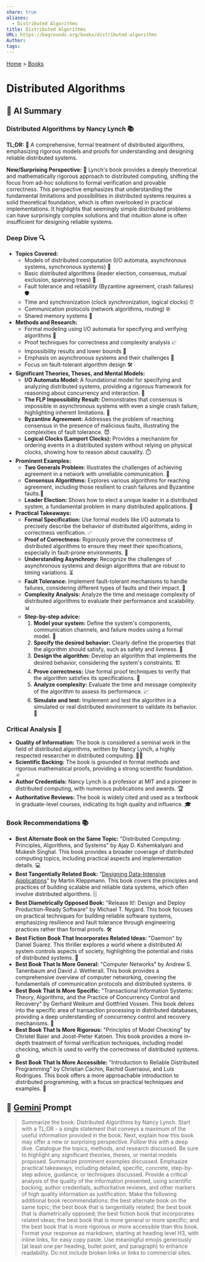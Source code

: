 ```yaml
---
share: true
aliases:
  - Distributed Algorithms
title: Distributed Algorithms
URL: https://bagrounds.org/books/distributed-algorithms
Author: 
tags: 
---
```

[Home](../index.md) > [Books](./index.md)  
# Distributed Algorithms  
## 🤖 AI Summary  
### Distributed Algorithms by Nancy Lynch 📚  
**TL;DR:** 🚀 A comprehensive, formal treatment of distributed algorithms, emphasizing rigorous models and proofs for understanding and designing reliable distributed systems.  
  
**New/Surprising Perspective:** 🤔 Lynch's book provides a deeply theoretical and mathematically rigorous approach to distributed computing, shifting the focus from ad-hoc solutions to formal verification and provable correctness. This perspective emphasizes that understanding the fundamental limitations and possibilities in distributed systems requires a solid theoretical foundation, which is often overlooked in practical implementations. It highlights that seemingly simple distributed problems can have surprisingly complex solutions and that intuition alone is often insufficient for designing reliable systems.  
  
### Deep Dive 🔍  
* **Topics Covered:**  
    * Models of distributed computation (I/O automata, asynchronous systems, synchronous systems) 🤖  
    * Basic distributed algorithms (leader election, consensus, mutual exclusion, spanning trees) 🌳  
    * Fault tolerance and reliability (Byzantine agreement, crash failures) 🛡️  
    * Time and synchronization (clock synchronization, logical clocks) ⏰  
    * Communication protocols (network algorithms, routing) 🌐  
    * Shared memory systems 💾  
* **Methods and Research:**  
    * Formal modeling using I/O automata for specifying and verifying algorithms 📝  
    * Proof techniques for correctness and complexity analysis 📈  
    * Impossibility results and lower bounds 🚫  
    * Emphasis on asynchronous systems and their challenges 🔄  
    * Focus on fault-tolerant algorithm design 🛠️  
* **Significant Theories, Theses, and Mental Models:**  
    * **I/O Automata Model:** A foundational model for specifying and analyzing distributed systems, providing a rigorous framework for reasoning about concurrency and interaction. 🧩  
    * **The FLP Impossibility Result:** Demonstrates that consensus is impossible in asynchronous systems with even a single crash failure, highlighting inherent limitations. 🛑  
    * **Byzantine Agreement:** Addresses the problem of reaching consensus in the presence of malicious faults, illustrating the complexities of fault tolerance. 😈  
    * **Logical Clocks (Lamport Clocks):** Provides a mechanism for ordering events in a distributed system without relying on physical clocks, showing how to reason about causality. ⏱️  
* **Prominent Examples:**  
    * **Two Generals Problem:** Illustrates the challenges of achieving agreement in a network with unreliable communication. 📜  
    * **Consensus Algorithms:** Explores various algorithms for reaching agreement, including those resilient to crash failures and Byzantine faults.🤝  
    * **Leader Election:** Shows how to elect a unique leader in a distributed system, a fundamental problem in many distributed applications. 👑  
* **Practical Takeaways:**  
    * **Formal Specification:** Use formal models like I/O automata to precisely describe the behavior of distributed algorithms, aiding in correctness verification. ✅  
    * **Proof of Correctness:** Rigorously prove the correctness of distributed algorithms to ensure they meet their specifications, especially in fault-prone environments. 🔬  
    * **Understanding Asynchrony:** Recognize the challenges of asynchronous systems and design algorithms that are robust to timing variations. ⏳  
    * **Fault Tolerance:** Implement fault-tolerant mechanisms to handle failures, considering different types of faults and their impact. 🔧  
    * **Complexity Analysis:** Analyze the time and message complexity of distributed algorithms to evaluate their performance and scalability. 📊  
    * **Step-by-step advice:**  
        1.  **Model your system:** Define the system's components, communication channels, and failure modes using a formal model. 📝  
        2.  **Specify the desired behavior:** Clearly define the properties that the algorithm should satisfy, such as safety and liveness. 🎯  
        3.  **Design the algorithm:** Develop an algorithm that implements the desired behavior, considering the system's constraints. 🏗️  
        4.  **Prove correctness:** Use formal proof techniques to verify that the algorithm satisfies its specifications. 💯  
        5.  **Analyze complexity:** Evaluate the time and message complexity of the algorithm to assess its performance. 📈  
        6.  **Simulate and test:** Implement and test the algorithm in a simulated or real distributed environment to validate its behavior. 🧪  
  
### Critical Analysis 🧐  
* **Quality of Information:** The book is considered a seminal work in the field of distributed algorithms, written by Nancy Lynch, a highly respected researcher in distributed computing. 👩‍🔬  
* **Scientific Backing:** The book is grounded in formal methods and rigorous mathematical proofs, providing a strong scientific foundation. ⚛️  
* **Author Credentials:** Nancy Lynch is a professor at MIT and a pioneer in distributed computing, with numerous publications and awards. 🏆  
* **Authoritative Reviews:** The book is widely cited and used as a textbook in graduate-level courses, indicating its high quality and influence. 🎓  
  
### Book Recommendations 📚  
* **Best Alternate Book on the Same Topic:** "Distributed Computing: Principles, Algorithms, and Systems" by Ajay D. Kshemkalyani and Mukesh Singhal. This book provides a broader coverage of distributed computing topics, including practical aspects and implementation details. 💻  
* **Best Tangentially Related Book:** "[Designing Data-Intensive Applications](./designing-data-intensive-applications.md)" by Martin Kleppmann. This book covers the principles and practices of building scalable and reliable data systems, which often involve distributed algorithms. 🗄️  
* **Best Diametrically Opposed Book:** "Release It!: Design and Deploy Production-Ready Software" by Michael T. Nygard. This book focuses on practical techniques for building reliable software systems, emphasizing resilience and fault tolerance through engineering practices rather than formal proofs. 🛠️  
* **Best Fiction Book That Incorporates Related Ideas:** "Daemon" by Daniel Suarez. This thriller explores a world where a distributed AI system controls aspects of society, highlighting the potential and risks of distributed systems. 🤖  
* **Best Book That Is More General:** "Computer Networks" by Andrew S. Tanenbaum and David J. Wetherall. This book provides a comprehensive overview of computer networking, covering the fundamentals of communication protocols and distributed systems. 🌐  
* **Best Book That Is More Specific:** "Transactional Information Systems: Theory, Algorithms, and the Practice of Concurrency Control and Recovery" by Gerhard Weikum and Gottfried Vossen. This book delves into the specific area of transaction processing in distributed databases, providing a deep understanding of concurrency control and recovery mechanisms. 💾  
* **Best Book That Is More Rigorous:** "Principles of Model Checking" by Christel Baier and Joost-Pieter Katoen. This book provides a more in-depth treatment of formal verification techniques, including model checking, which is used to verify the correctness of distributed systems. ⚙️  
* **Best Book That Is More Accessible:** "Introduction to Reliable Distributed Programming" by Christian Cachin, Rachid Guerraoui, and Luís Rodrigues. This book offers a more approachable introduction to distributed programming, with a focus on practical techniques and examples. 📖  
  
## 💬 [Gemini](https://gemini.google.com) Prompt  
> Summarize the book: Distributed Algorithms by Nancy Lynch. Start with a TL;DR - a single statement that conveys a maximum of the useful information provided in the book. Next, explain how this book may offer a new or surprising perspective. Follow this with a deep dive. Catalogue the topics, methods, and research discussed. Be sure to highlight any significant theories, theses, or mental models proposed. Summarize prominent examples discussed. Emphasize practical takeaways, including detailed, specific, concrete, step-by-step advice, guidance, or techniques discussed. Provide a critical analysis of the quality of the information presented, using scientific backing, author credentials, authoritative reviews, and other markers of high quality information as justification. Make the following additional book recommendations: the best alternate book on the same topic; the best book that is tangentially related; the best book that is diametrically opposed; the best fiction book that incorporates related ideas; the best book that is more general or more specific; and the best book that is more rigorous or more accessible than this book. Format your response as markdown, starting at heading level H3, with inline links, for easy copy paste. Use meaningful emojis generously (at least one per heading, bullet point, and paragraph) to enhance readability. Do not include broken links or links to commercial sites.